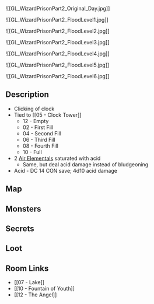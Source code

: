 
![[GL_WizardPrisonPart2_Original_Day.jpg]]

![[GL_WizardPrisonPart2_FloodLevel1.jpg]]

![[GL_WizardPrisonPart2_FloodLevel2.jpg]]

![[GL_WizardPrisonPart2_FloodLevel3.jpg]]

![[GL_WizardPrisonPart2_FloodLevel4.jpg]]

![[GL_WizardPrisonPart2_FloodLevel5.jpg]]

![[GL_WizardPrisonPart2_FloodLevel6.jpg]]

## Description

* Clicking of clock
* Tied to [[05 - Clock Tower]]
	* 12 - Empty
	* 02 - First Fill
	* 04 - Second Fill
	* 06 - Third Fill
	* 08 - Fourth Fill
	* 10 - Full
* 2 [Air Elementals](https://www.dndbeyond.com/monsters/16774-air-elemental) saturated with acid
	* Same, but deal acid damage instead of bludgeoning
* Acid - DC 14 CON save;  4d10 acid damage
## Map

## Monsters

## Secrets

## Loot

## Room Links

*  [[07 - Lake]]
*  [[10 - Fountain of Youth]]
*  [[12 - The Angel]]